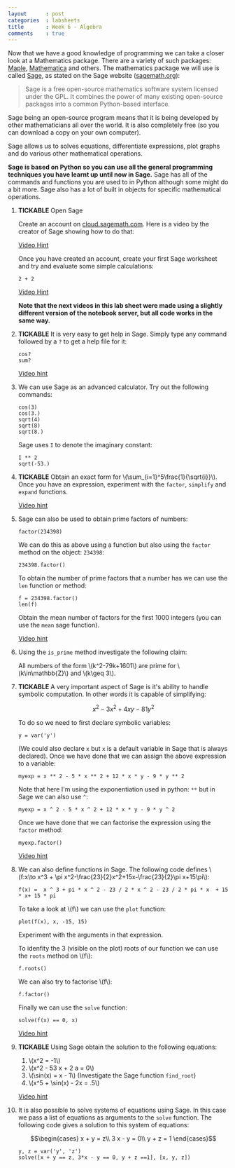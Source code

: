 ```yaml
---
layout      : post
categories  : labsheets
title       : Week 6 - Algebra
comments    : true
---
```


Now that we have a good knowledge of programming we can take a closer look at a Mathematics package. There are a variety of such packages: [Maple](http://www.maplesoft.com/products/maple/), [Mathematica](http://www.wolfram.com/products/) and others. The mathematics package we will use is called [Sage](http://sagemath.org/), as stated on the Sage website ([sagemath.org](http://sagemath.org/)):

> Sage is a free open-source mathematics software system licensed under the GPL. It combines the power of many existing open-source packages into a common Python-based interface.

Sage being an open-source program means that it is being developed by other mathematicians all over the world. It is also completely free (so you can download a copy on your own computer).

Sage allows us to solves equations, differentiate expressions, plot graphs and do various other mathematical operations.

**Sage is based on Python so you can use all the general programming techniques you have learnt up until now in Sage.** Sage has all of the commands and functions you are used to in Python although some might do a bit more. Sage also has a lot of built in objects for specific mathematical operations.

01. **TICKABLE** Open Sage

    Create an account on [cloud.sagemath.com](https://cloud.sagemath.com). Here is a video by the creator of Sage showing how to do that:

    [Video Hint](https://www.youtube.com/watch?v=QJBo5f7aeTU)

    Once you have created an account, create your first Sage worksheet and try and evaluate some simple calculations:

        2 + 2

    [Video Hint](https://www.youtube.com/watch?v=ahW9-4evfFE&feature=youtu.be)

    **Note that the next videos in this lab sheet were made using a slightly different version of the notebook server, but all code works in the same way.**

02. **TICKABLE** It is very easy to get help in Sage. Simply type any command followed by a `?` to get a help file for it:

        cos?
        sum?

    [Video hint](http://youtu.be/Fbq1GNiF85k)

03. We can use Sage as an advanced calculator. Try out the following commands:

        cos(3)
        cos(3.)
        sqrt(4)
        sqrt(8)
        sqrt(8.)

    Sage uses `I` to denote the imaginary constant:

        I ** 2
        sqrt(-53.)


04. **TICKABLE** Obtain an exact form for \\(\sum_{i=1}^5\frac{1}{\sqrt{i}}\\). Once you have an expression, experiment with the `factor`, `simplify` and `expand` functions.

    [Video hint](http://youtu.be/kJwDWY6Wd7s)

05. Sage can also be used to obtain prime factors of numbers:

        factor(234398)

    We can do this as above using a function but also using the `factor` method on the object: `234398`:

        234398.factor()

    To obtain the number of prime factors that a number has we can use the `len` function or method:

        f = 234398.factor()
        len(f)

    Obtain the mean number of factors for the first 1000 integers (you can use the `mean` sage function).

    [Video hint](http://youtu.be/5e0wAaO4I84)

06. Using the `is_prime` method investigate the following claim:

    All numbers of the form \\(k^2-79k+1601\\) are prime for \\(k\in\mathbb{Z}\\) and \\(k\geq 3\\).

07. **TICKABLE** A very important aspect of Sage is it's ability to handle symbolic computation. In other words it is capable of simplifying:

    $$x^2 - 3x^2 + 4xy - 81 y^2$$

    To do so we need to first declare symbolic variables:

        y = var('y')

    (We could also declare `x` but `x` is a default variable in Sage that is always declared). Once we have done that we can assign the above expression to a variable:

        myexp = x ** 2 - 5 * x ** 2 + 12 * x * y - 9 * y ** 2

    Note that here I'm using the exponentiation used in python: `**` but in Sage we can also use `^`:

        myexp = x ^ 2 - 5 * x ^ 2 + 12 * x * y - 9 * y ^ 2

    Once we have done that we can factorise the expression using the `factor` method:

        myexp.factor()

    [Video hint](http://youtu.be/_mmHrQ7FzaY)

08. We can also define functions in Sage. The following code defines \\(f:x\to x^3 + \pi x^2-\frac{23}{2}x^2+15x-\frac{23}{2}\pi x+15\pi\\):

        f(x) =  x ^ 3 + pi * x ^ 2 - 23 / 2 * x ^ 2 - 23 / 2 * pi * x  + 15 * x+ 15 * pi

    To take a look at \\(f\\) we can use the `plot` function:

        plot(f(x), x, -15, 15)

    Experiment with the arguments in that expression.

    To idenfity the 3 (visible on the plot) roots of our function we can use the `roots` method on \\(f\\):

        f.roots()

    We can also try to factorise \\(f\\):

        f.factor()

    Finally we can use the `solve` function:

        solve(f(x) == 0, x)

    [Video hint](http://youtu.be/UA7LVwmMmfk)

09. **TICKABLE** Using Sage obtain the solution to the following equations:

    1. \\(x^2 = -1\\)
    2. \\(x^2 - 53 x + 2 a = 0\\)
    4. \\(\sin(x) = x - 1\\) (Investigate the Sage function `find_root`)
    3. \\(x^5 + \sin(x) - 2x = .5\\)

    [Video hint](http://youtu.be/GVEbkBXBmTw)

10. It is also possible to solve systems of equations using Sage. In this case we pass a list of equations as arguments to the `solve` function. The following code gives a solution to this system of equations:

    $$\begin{cases}
    x + y = z\\
    3 x - y = 0\\
    y + z = 1
    \end{cases}$$

        y, z = var('y', 'z')
        solve([x + y == z, 3*x - y == 0, y + z ==1], [x, y, z])
